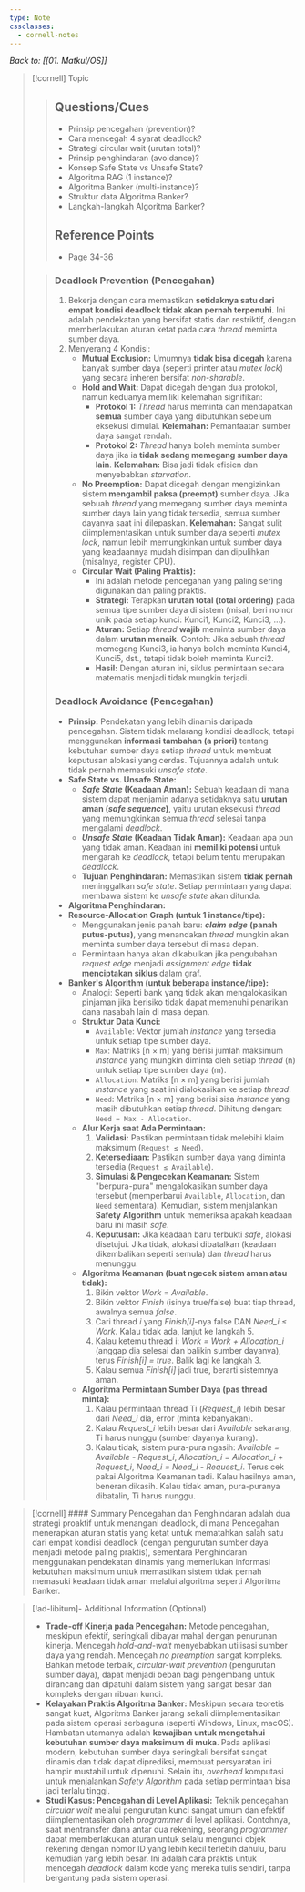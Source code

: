 ```yaml
---
type: Note
cssclasses:
  - cornell-notes
---
```

_Back to: [[01. Matkul/OS]]_
> [!cornell] Topic
> > ## Questions/Cues
> > - Prinsip pencegahan (prevention)?
> > - Cara mencegah 4 syarat deadlock?
> > - Strategi circular wait (urutan total)?
> > - Prinsip penghindaran (avoidance)?
> > - Konsep Safe State vs Unsafe State?
> > - Algoritma RAG (1 instance)?
> > - Algoritma Banker (multi-instance)?
> > - Struktur data Algoritma Banker?
> > - Langkah-langkah Algoritma Banker?
> >
> > ## Reference Points
> > - Page 34-36
>
> >
> > ### Deadlock Prevention (Pencegahan)
> > 1. Bekerja dengan cara memastikan **setidaknya satu dari empat kondisi deadlock tidak akan pernah terpenuhi**. Ini adalah pendekatan yang bersifat statis dan restriktif, dengan memberlakukan aturan ketat pada cara _thread_ meminta sumber daya.
> > 2. Menyerang 4 Kondisi:
> > 	- **Mutual Exclusion:** Umumnya **tidak bisa dicegah** karena banyak sumber daya (seperti printer atau _mutex lock_) yang secara inheren bersifat _non-sharable_.
> > 	- **Hold and Wait:** Dapat dicegah dengan dua protokol, namun keduanya memiliki kelemahan signifikan:
> > 		- **Protokol 1:** _Thread_ harus meminta dan mendapatkan **semua** sumber daya yang dibutuhkan sebelum eksekusi dimulai. **Kelemahan:** Pemanfaatan sumber daya sangat rendah.
> > 		- **Protokol 2:** _Thread_ hanya boleh meminta sumber daya jika ia **tidak sedang memegang sumber daya lain**. **Kelemahan:** Bisa jadi tidak efisien dan menyebabkan _starvation_.
> > 	-  **No Preemption:** Dapat dicegah dengan mengizinkan sistem **mengambil paksa (preempt)** sumber daya. Jika sebuah _thread_ yang memegang sumber daya meminta sumber daya lain yang tidak tersedia, semua sumber dayanya saat ini dilepaskan. **Kelemahan:** Sangat sulit diimplementasikan untuk sumber daya seperti _mutex lock_, namun lebih memungkinkan untuk sumber daya yang keadaannya mudah disimpan dan dipulihkan (misalnya, register CPU).
> > 	- **Circular Wait (Paling Praktis):**
> > 		- Ini adalah metode pencegahan yang paling sering digunakan dan paling praktis.
> > 		- **Strategi:** Terapkan **urutan total (total ordering)** pada semua tipe sumber daya di sistem (misal, beri nomor unik pada setiap kunci: Kunci1, Kunci2, Kunci3, ...).
> > 		- **Aturan:** Setiap _thread_ **wajib** meminta sumber daya dalam **urutan menaik**. Contoh: Jika sebuah _thread_ memegang Kunci3, ia hanya boleh meminta Kunci4, Kunci5, dst., tetapi tidak boleh meminta Kunci2.
> > 		- **Hasil:** Dengan aturan ini, siklus permintaan secara matematis menjadi tidak mungkin terjadi.
> >
> > ### Deadlock Avoidance (Pencegahan)
> > - **Prinsip:** Pendekatan yang lebih dinamis daripada pencegahan. Sistem tidak melarang kondisi deadlock, tetapi menggunakan **informasi tambahan (a priori)** tentang kebutuhan sumber daya setiap _thread_ untuk membuat keputusan alokasi yang cerdas. Tujuannya adalah untuk tidak pernah memasuki _unsafe state_.
> > - **Safe State vs. Unsafe State:**
> > 	- **_Safe State_ (Keadaan Aman):** Sebuah keadaan di mana sistem dapat menjamin adanya setidaknya satu **urutan aman (_safe sequence_)**, yaitu urutan eksekusi _thread_ yang memungkinkan semua _thread_ selesai tanpa mengalami _deadlock_.
> > 	- **_Unsafe State_ (Keadaan Tidak Aman):** Keadaan apa pun yang tidak aman. Keadaan ini **memiliki potensi** untuk mengarah ke _deadlock_, tetapi belum tentu merupakan _deadlock_.
> > 	- **Tujuan Penghindaran:** Memastikan sistem **tidak pernah** meninggalkan _safe state_. Setiap permintaan yang dapat membawa sistem ke _unsafe state_ akan ditunda.
> > - **Algoritma Penghindaran:**
> >	- **Resource-Allocation Graph (untuk 1 instance/tipe):**
> >		- Menggunakan jenis panah baru: _**claim edge**_ **(panah putus-putus)**, yang menandakan _thread_ mungkin akan meminta sumber daya tersebut di masa depan.
> >		- Permintaan hanya akan dikabulkan jika pengubahan _request edge_ menjadi _assignment edge_ **tidak menciptakan siklus** dalam graf.
> >	- **Banker's Algorithm (untuk beberapa instance/tipe):**
> >		- Analogi: Seperti bank yang tidak akan mengalokasikan pinjaman jika berisiko tidak dapat memenuhi penarikan dana nasabah lain di masa depan.
> >		- **Struktur Data Kunci:**
> >			- `Available`: Vektor jumlah _instance_ yang tersedia untuk setiap tipe sumber daya.
> >			- `Max`: Matriks [n × m] yang berisi jumlah maksimum _instance_ yang mungkin diminta oleh setiap _thread_ (n) untuk setiap tipe sumber daya (m).
> >			- `Allocation`: Matriks [n × m] yang berisi jumlah _instance_ yang saat ini dialokasikan ke setiap _thread_.
> >			- `Need`: Matriks [n × m] yang berisi sisa _instance_ yang masih dibutuhkan setiap _thread_. Dihitung dengan: `Need = Max - Allocation`.
> >		- **Alur Kerja saat Ada Permintaan:**
> >			1. **Validasi:** Pastikan permintaan tidak melebihi klaim maksimum (`Request ≤ Need`).
> >			2. **Ketersediaan:** Pastikan sumber daya yang diminta tersedia (`Request ≤ Available`).
> >			3. **Simulasi & Pengecekan Keamanan:** Sistem "berpura-pura" mengalokasikan sumber daya tersebut (memperbarui `Available`, `Allocation`, dan `Need` sementara). Kemudian, sistem menjalankan **Safety Algorithm** untuk memeriksa apakah keadaan baru ini masih _safe_.
> >			4. **Keputusan:** Jika keadaan baru terbukti _safe_, alokasi disetujui. Jika tidak, alokasi dibatalkan (keadaan dikembalikan seperti semula) dan _thread_ harus menunggu.
> >		- **Algoritma Keamanan (buat ngecek sistem aman atau tidak):**
> >			1. Bikin vektor _Work_ = _Available_.
> >			2. Bikin vektor _Finish_ (isinya true/false) buat tiap thread, awalnya semua _false_.
> >			3. Cari thread _i_ yang _Finish[i]_-nya false DAN _Need_i ≤ Work_. Kalau tidak ada, lanjut ke langkah 5.
> >			4. Kalau ketemu thread i: _Work = Work + Allocation_i_ (anggap dia selesai dan balikin sumber dayanya), terus _Finish[i] = true_. Balik lagi ke langkah 3.
> >			5. Kalau semua _Finish[i]_ jadi true, berarti sistemnya aman.
> >		- **Algoritma Permintaan Sumber Daya (pas thread minta):**
> >			1. Kalau permintaan thread Ti (_Request_i_) lebih besar dari _Need_i_ dia, error (minta kebanyakan).
> >			2. Kalau _Request_i_ lebih besar dari _Available_ sekarang, Ti harus nunggu (sumber dayanya kurang).
> >			3. Kalau tidak, sistem pura-pura ngasih: _Available = Available - Request_i_, _Allocation_i = Allocation_i + Request_i_, _Need_i = Need_i - Request_i_. Terus cek pakai Algoritma Keamanan tadi. Kalau hasilnya aman, beneran dikasih. Kalau tidak aman, pura-puranya dibatalin, Ti harus nunggu.

> [!cornell] #### Summary
> Pencegahan dan Penghindaran adalah dua strategi proaktif untuk menangani deadlock, di mana Pencegahan menerapkan aturan statis yang ketat untuk mematahkan salah satu dari empat kondisi deadlock (dengan pengurutan sumber daya menjadi metode paling praktis), sementara Penghindaran menggunakan pendekatan dinamis yang memerlukan informasi kebutuhan maksimum untuk memastikan sistem tidak pernah memasuki keadaan tidak aman melalui algoritma seperti Algoritma Banker.

> [!ad-libitum]- Additional Information (Optional)
> - **Trade-off Kinerja pada Pencegahan:** Metode pencegahan, meskipun efektif, seringkali dibayar mahal dengan penurunan kinerja. Mencegah _hold-and-wait_ menyebabkan utilisasi sumber daya yang rendah. Mencegah _no preemption_ sangat kompleks. Bahkan metode terbaik, _circular-wait prevention_ (pengurutan sumber daya), dapat menjadi beban bagi pengembang untuk dirancang dan dipatuhi dalam sistem yang sangat besar dan kompleks dengan ribuan kunci.
> - **Kelayakan Praktis Algoritma Banker:** Meskipun secara teoretis sangat kuat, Algoritma Banker jarang sekali diimplementasikan pada sistem operasi serbaguna (seperti Windows, Linux, macOS). Hambatan utamanya adalah **kewajiban untuk mengetahui kebutuhan sumber daya maksimum di muka**. Pada aplikasi modern, kebutuhan sumber daya seringkali bersifat sangat dinamis dan tidak dapat diprediksi, membuat persyaratan ini hampir mustahil untuk dipenuhi. Selain itu, _overhead_ komputasi untuk menjalankan _Safety Algorithm_ pada setiap permintaan bisa jadi terlalu tinggi.
> -  **Studi Kasus: Pencegahan di Level Aplikasi:** Teknik pencegahan _circular wait_ melalui pengurutan kunci sangat umum dan efektif diimplementasikan oleh _programmer_ di level aplikasi. Contohnya, saat mentransfer dana antar dua rekening, seorang _programmer_ dapat memberlakukan aturan untuk selalu mengunci objek rekening dengan nomor ID yang lebih kecil terlebih dahulu, baru kemudian yang lebih besar. Ini adalah cara praktis untuk mencegah _deadlock_ dalam kode yang mereka tulis sendiri, tanpa bergantung pada sistem operasi.